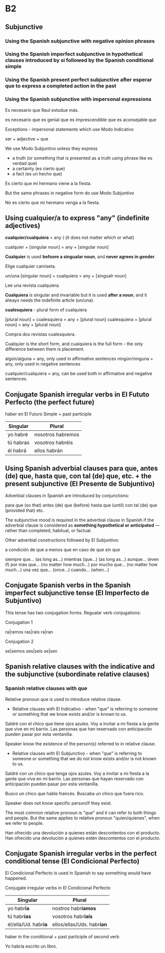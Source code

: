 # B2

## Subjunctive

### Using the Spanish subjunctive with negative opinion phrases

### Using the Spanish imperfect subjunctive in hypothetical clauses introduced by si followed by the Spanish conditional simple

### Using the Spanish present perfect subjunctive after esperar que to express a completed action in the past

### Using the Spanish subjunctive with impersonal expressions

Es necesario que Raul estudue más.

es necesario que
es genial que
es imprescendible que
es aconsejable que

Exceptions - impersonal statements which use Modo Indicativo

ser + adjective + que

We use Modo Subjuntivo unless they express
- a truth (or something that is presented as a truth using phrase like es verdad que)
- a certainty (es cierto que)
- a fact (es un hecho que)

Es cierto que mi hermano viene a la fiesta.

But the same phrases in negative form do use Modo Subjuntivo

No es cierto que mi hermano venga a la fiesta.

## Using cualquier/a to express "any" (indefinite adjectives)

**cualquier/cualquiera** = any ( (it does not matter which or what)

cualquier + [singular noun] = any + [singular noun]

**Cualquier** is used **befoore a singualar noun**, and **never agrees in gender**.

Elige cualquier camiseta.

un/una [singular noun] + cualquiera = any + [singualr noun]

Lee una revista cualquiera.

**Cualquiera** is singular and invariable but it is used **after a noun**, and it always needs the indefinite article (un/una).

**cualesquiera** - plural form of cualquiera

[plural noun] + cualesquiera = any + [plural noun]
cualesquiera + [plural noun] = any + [plural noun]

Compra dos revistas cualesquiera.

Cualquier is the short form, and cualquiera is the full form - the only difference between them is placement.

algún/alguna = any, only used in affirmative sentences
ningún/ninguna = any, only used in negative sentences

cualquier/cualquiera = any, can be used both in affirmative and negative sentences.

## Conjugate Spanish irregular verbs in El Fututo Perfecto (the perfect future)

haber en El Futuro Simple + past participle

| Singular  | Plural            |
|-----------|-------------------|
| yo habré  | nosotros habremos |  + past participle
| tú habras | vosotros habréis  |  + past participle
| él habrá  | ellos habrán      |  + past participle

## Using Spanish adverbial clauses para que, antes (de) que, hasta que, con tal (de) que, etc. + the present subjunctive (El Presente de Subjuntivo)

Adverbial clauses in Spanish are introduced by conjunctions:

para que (so that)
antes (de) que (before)
hasta que (until)
con tal (de) que (provided that)
etc.

The subjunctive mood is required in the adverbial clause in Spanish if the adverbial clause is considered as **something hypothetical or anticipated** —rather than completed, habitual, or factual.

Other adverbial constructions followed by El Subjuntivo:

a condición de que
a menos que
en caso de que
sin que

siempre que... (as long as...)
mientras (que...) (as long as...)
aunque... (even if)
por más que... (no matter how much...)
por mucho que... (no matter how much...)
una vez que... (once...)
cuando... (when...)

## Conjugate Spanish verbs in the Spanish imperfect subjunctive tense (El Imperfecto de Subjuntivo)

This tense has two conjugation forms. Regualar verb conjugations:

Conjugation 1

ra|ramos
ras|rais
ra|ran

Conjugation 2

se|semos
ses|seis
se|sen

## Spanish relative clauses with the indicative and the subjunctive (subordinate relative clauses)

### Spanish relative clauses with que

Relative pronoun que is used to introduce relative clause.

- Relative clauses with El Indicativo - when "que" is referring to someone or something that we know exists and/or is known to us.

Saldré con el chico que tiene ojos azules.
Voy a invitar a mi fiesta a la gente que vive en mi barrio.
Las personas que han reservado con anticipación pueden pasar por esta ventanilla.

Speaker know  the existence of the person(s) referred to in relative clause.

- Relative clauses with El Subjunctivo -  when "que" is referring to someone or something that we do not know exists and/or is not known to us.

Saldré con un chico que tenga ojos azules.
Voy a invitar a mi fiesta a la gente que viva en mi barrio.
Las personas que hayan reservado con anticipación pueden pasar por esta ventanilla.

Busco un chico que hable francés.
Buscaba un chico que fuera rico.

Speaker does not know specific person/if they exist.

The most common relative pronoun is "que" and it can refer to both things and people. But the same applies to relative pronoun "quien/quienes", when we refer to people.

Han ofrecido una devolución a quienes están descontentos con el producto.
Han ofrecido una devolución a quienes estén descontentos con el producto.

## Conjugate Spanish irregular verbs in the perfect conditional tense (El Condicional Perfecto)

El Condicional Perfecto is used in Spanish to say something would have happened.

Conjugate irregular verbs in El Condicional Perfecto

| Singular               | Plural                       |
|------------------------|------------------------------|
| yo habr**ía**          | nostros habr**íamos**        | + past participle (-to/cho)
| tú habr**ías**         | vosotros habr**íais**        | + past participle (-to/cho) 
| él/ella/Ud. habr**ía** | ellos/ellas/Uds. habr**ían** | + past participle (-to/cho)

haber in the conditional + past participle of second verb

Yo habría escrito un libro.